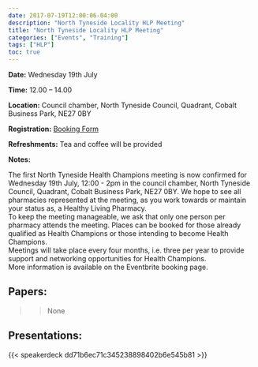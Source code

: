 ```yaml
---
date: 2017-07-19T12:00:06-04:00
description: "North Tyneside Locality HLP Meeting"
title: "North Tyneside Locality HLP Meeting"
categories: ["Events", "Training"]
tags: ["HLP"]
toc: true
---
```


**Date:**  Wednesday 19th July  

**Time:**  12.00 – 14.00  

**Location:**  Council chamber, North Tyneside Council, Quadrant, Cobalt Business Park, NE27 0BY  

**Registration:**  [Booking Form](https://www.eventbrite.co.uk/e/north-tyneside-health-champion-meeting-tickets-35539642026)  

**Refreshments:**  Tea and coffee will be provided

**Notes:**  

The first North Tyneside Health Champions meeting is now confirmed for Wednesday 19th July, 12:00 - 2pm in the council chamber, North Tyneside Council, Quadrant, Cobalt Business Park, NE27 0BY. We hope to see all pharmacies represented at the meeting, as you work towards or maintain your status as, a Healthy Living Pharmacy.  
To keep the meeting manageable, we ask that only one person per pharmacy attends the meeting. Places can be booked for those already qualified as Health Champions or those intending to become Health Champions.  
Meetings will take place every four months, i.e. three per year to provide support and networking opportunities for Health Champions.  
More information is available on the Eventbrite booking page.

## Papers:

> > None

## Presentations:

{{< speakerdeck dd71b6ec71c345238898402b6e545b81 >}}
